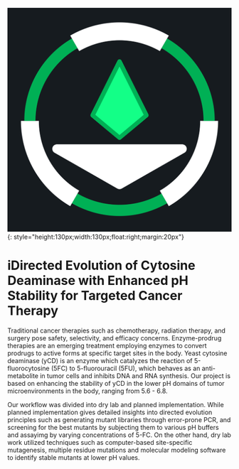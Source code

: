 ![alt text](img/logo.png){: style="height:130px;width:130px;float:right;margin:20px"}
# iDirected Evolution of Cytosine Deaminase with Enhanced pH Stability for Targeted Cancer Therapy

Traditional cancer therapies such as chemotherapy, radiation therapy, and surgery pose safety, selectivity, and efficacy concerns. Enzyme-prodrug therapies are an emerging treatment employing enzymes to convert prodrugs to active forms at specific target sites in the body. Yeast cytosine deaminase (yCD) is an enzyme which catalyzes the reaction of 5-fluorocytosine (5FC) to 5-fluorouracil (5FU), which behaves as an anti-metabolite in tumor cells and inhibits DNA and RNA synthesis. Our project is based on enhancing the stability of yCD in the lower pH domains of tumor microenvironments in the body, ranging from 5.6 - 6.8. 

Our workflow was divided into dry lab and planned implementation. While planned implementation gives detailed insights into directed evolution principles such as generating mutant libraries through error-prone PCR, and screening for the best mutants by subjecting them to various pH buffers and assayimg by varying concentrations of 5-FC. On the other hand, dry lab work utilized techniques such as computer-based site-specific mutagenesis, multiple residue mutations and molecular modeling software to identify stable mutants at lower pH values.
